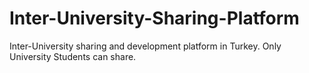 # Inter-University-Sharing-Platform
Inter-University sharing and development platform in Turkey. Only University Students can share.
